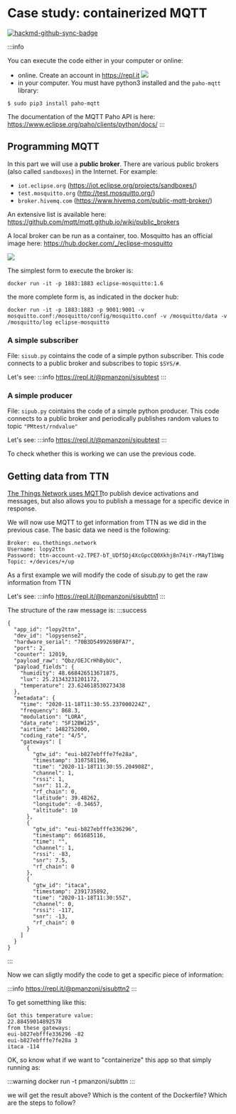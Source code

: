 # Case study: containerized MQTT

[![hackmd-github-sync-badge](https://hackmd.io/sLzw_8Q1QFqnoY13kiyAag/badge)](https://hackmd.io/sLzw_8Q1QFqnoY13kiyAag)



:::info

You can execute the code either in your computer or online:
* online. Create an account in https://repl.it
        ![](https://i.imgur.com/oW5EJIc.png)
* in your computer. You must have python3 installed and the `paho-mqtt` library:

```
$ sudo pip3 install paho-mqtt
```



The documentation of the MQTT Paho API is here: https://www.eclipse.org/paho/clients/python/docs/ 
:::



## Programming MQTT

In this part we will use a **public broker**. There are various public brokers (also called `sandboxes`) in the Internet. For example:
* `iot.eclipse.org` (https://iot.eclipse.org/projects/sandboxes/)
* `test.mosquitto.org` (http://test.mosquitto.org/)
* `broker.hivemq.com` (https://www.hivemq.com/public-mqtt-broker/)


An extensive list is available here:  https://github.com/mqtt/mqtt.github.io/wiki/public_brokers


A local broker can be run as a container, too. Mosquitto has an official image here:
https://hub.docker.com/_/eclipse-mosquitto

![](https://i.imgur.com/WgKPEna.png)

The simplest form to execute the broker is: 
```
docker run -it -p 1883:1883 eclipse-mosquitto:1.6
```

the more complete form is, as indicated in the docker hub:
```
docker run -it -p 1883:1883 -p 9001:9001 -v mosquitto.conf:/mosquitto/config/mosquitto.conf -v /mosquitto/data -v /mosquitto/log eclipse-mosquitto
```


### A simple subscriber

File: `sisub.py` cointains the code of a simple python subscriber. This code connects to a public broker and subscribes to topic `$SYS/#`.

Let's see:
:::info
https://repl.it/@pmanzoni/sisubtest
:::

### A simple producer

File: `sipub.py` cointains the code of a simple python producer. This code connects to a public broker and periodically publishes random values to topic `"PMtest/rndvalue"`

Let's see:
:::info
https://repl.it/@pmanzoni/sipubtest
:::

To check whether this is working we can use the previous code.




## Getting data from TTN

[The Things Network uses MQTT](https://www.thethingsnetwork.org/docs/applications/mqtt/index.html)to publish device activations and messages, but also allows you to publish a message for a specific device in response.

We will now use MQTT to get information from TTN as we did in the previous case. The basic data we need is the following:

``` 
Broker: eu.thethings.network
Username: lopy2ttn
Password: ttn-account-v2.TPE7-bT_UDf5Dj4XcGpcCQ0Xkhj8n74iY-rMAyT1bWg
Topic: +/devices/+/up
``` 

As a first example we will modify the code of sisub.py to get the raw information from TTN

Let's see:
:::info
https://repl.it/@pmanzoni/sisubttn1
:::

The structure of the raw message is: 
:::success
```
{
  "app_id": "lopy2ttn",
  "dev_id": "lopysense2",
  "hardware_serial": "70B3D5499269BFA7",
  "port": 2,
  "counter": 12019,
  "payload_raw": "Qbz/OEJCrHhBybUc",
  "payload_fields": {
    "humidity": 48.668426513671875,
    "lux": 25.21343231201172,
    "temperature": 23.624618530273438
  },
  "metadata": {
    "time": "2020-11-18T11:30:55.237000224Z",
    "frequency": 868.3,
    "modulation": "LORA",
    "data_rate": "SF12BW125",
    "airtime": 1482752000,
    "coding_rate": "4/5",
    "gateways": [
      {
        "gtw_id": "eui-b827ebfffe7fe28a",
        "timestamp": 3107581196,
        "time": "2020-11-18T11:30:55.204908Z",
        "channel": 1,
        "rssi": 1,
        "snr": 11.2,
        "rf_chain": 0,
        "latitude": 39.48262,
        "longitude": -0.34657,
        "altitude": 10
      },
      {
        "gtw_id": "eui-b827ebfffe336296",
        "timestamp": 661685116,
        "time": "",
        "channel": 1,
        "rssi": -83,
        "snr": 7.5,
        "rf_chain": 0
      },
      {
        "gtw_id": "itaca",
        "timestamp": 2391735892,
        "time": "2020-11-18T11:30:55Z",
        "channel": 0,
        "rssi": -117,
        "snr": -13,
        "rf_chain": 0
      }
    ]
  }
}
```
:::

Now we can sligtly modify the code to get a specific piece of information:

:::info
https://repl.it/@pmanzoni/sisubttn2
:::

To get sometthing like this:
```
Got this temperature value:
22.88459014892578
from these gateways:
eui-b827ebfffe336296 -82
eui-b827ebfffe7fe28a 3
itaca -114
```

OK, so know what if we want to "containerize" this app so that simply running as: 

:::warning
docker run -t pmanzoni/subttn
:::

we will get the result above? 
Which is the content of the Dockerfile?
Which are the steps to follow?

